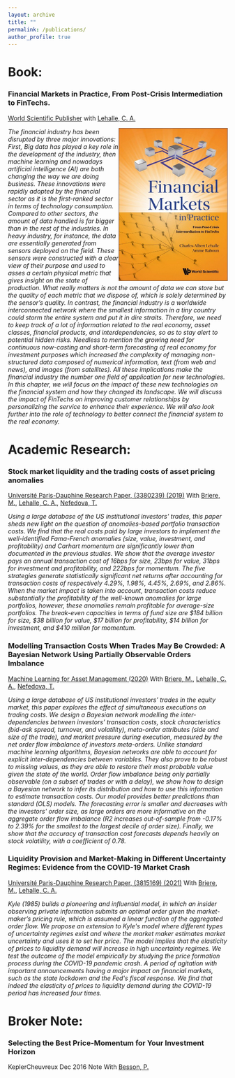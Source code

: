 ```yaml
---
layout: archive
title: ""
permalink: /publications/
author_profile: true
---
```



Book:
======

### Financial Markets in Practice, From Post-Crisis Intermediation to FinTechs.
[World Scientific Publisher](https://worldscientific.com/worldscibooks/10.1142/12731#t=aboutBook)
with [Lehalle, C. A.](https://ae.linkedin.com/in/lehalle)

<img align="right" width="250" height="350" src="https://github.com/amineraboun/amineraboun.github.io/raw/master/images/Mybook_cover.jfif">

*The financial industry has been disrupted by three major innovations: First, Big data has played a key role in the development of the industry, then machine learning and nowadays artificial intelligence (AI) are both changing the way we are doing business. These innovations were rapidly adopted by the financial sector as it is the first-ranked sector in terms of technology consumption. Compared to other sectors, the amount of data handled is far bigger than in the rest of the industries. In heavy industry, for instance, the data are essentially generated from sensors deployed on the field. These sensors were constructed with a clear view of their purpose and used to asses a certain physical metric that gives insight on the state of production. What really matters is not the amount of data we can store but the quality of each metric that we dispose of, which is solely determined by the sensor’s quality. In contrast, the financial industry is a worldwide interconnected network where the smallest information in a tiny country could storm the entire system and put it in dire straits. Therefore, we need to keep track of a lot of information related to the real economy, asset classes, financial products, and interdependencies, so as to stay alert to potential hidden risks. Needless to mention the growing need for continuous now-casting and short-term forecasting of real economy for investment purposes which increased the complexity of managing non-structured data composed of numerical information, text (from web and news), and images (from satellites). All these implications make the financial industry the number one field of application for new technologies. In this chapter, we will focus on the impact of these new technologies on the financial system and how they changed its landscape. We will discuss the impact of FinTechs on improving customer relationships by personalizing the service to enhance their experience. We will also look further into the role of technology to better connect the financial system to the real economy.*



Academic Research:
======

### Stock market liquidity and the trading costs of asset pricing anomalies
[Université Paris-Dauphine Research Paper, (3380239) (2019)](https://papers.ssrn.com/sol3/papers.cfm?abstract_id=3380239)
With [Briere, M.](http://mariebriere.fr), [Lehalle, C. A.](https://ae.linkedin.com/in/lehalle), [Nefedova, T.](https://www.tamaranefedova.com/home)

*Using a large database of the US institutional investors' trades, this paper sheds new light on the question of anomalies-based portfolio transaction costs. We find that the real costs paid by large investors to implement the well-identified Fama-French anomalies (size, value, investment, and profitability) and Carhart momentum are significantly lower than documented in the previous studies. We show that the average investor pays an annual transaction cost of 16bps for size, 23bps for value, 31bps for investment and profitability, and 222bps for momentum. The five strategies generate statistically significant net returns after accounting for transaction costs of respectively 4.29%, 1.98%, 4.45%, 2.69%, and 2.86%. When the market impact is taken into account, transaction costs reduce substantially the profitability of the well-known anomalies for large portfolios, however, these anomalies remain profitable for average-size portfolios. The break-even capacities in terms of fund size are $184 billion for size, $38 billion for value, $17 billion for profitability, $14 billion for investment, and $410 million for momentum.* 


### Modelling Transaction Costs When Trades May Be Crowded: A Bayesian Network Using Partially Observable Orders Imbalance
[Machine Learning for Asset Management (2020)](https://papers.ssrn.com/sol3/papers.cfm?abstract_id=3420665)
With [Briere, M.](http://mariebriere.fr), [Lehalle, C. A.](https://ae.linkedin.com/in/lehalle), [Nefedova, T.](https://www.tamaranefedova.com/home)

*Using a large database of US institutional investors’ trades in the equity market, this paper explores the effect of simultaneous executions on trading costs. We design a Bayesian network modelling the inter-dependencies between investors’ transaction costs, stock characteristics (bid-ask spread, turnover, and volatility), meta-order attributes (side and size of the trade), and market pressure during execution, measured by the net order flow imbalance of investors meta-orders. Unlike standard machine learning algorithms, Bayesian networks are able to account for explicit inter-dependencies between variables. They also prove to be robust to missing values, as they are able to restore their most probable value given the state of the world. Order flow imbalance being only partially observable (on a subset of trades or with a delay), we show how to design a Bayesian network to infer its distribution and how to use this information to estimate transaction costs. Our model provides better predictions than standard (OLS) models. The forecasting error is smaller and decreases with the investors' order size, as large orders are more informative on the aggregate order flow imbalance (R2 increases out-of-sample from -0.17% to 2.39% for the smallest to the largest decile of order size). Finally, we show that the accuracy of transaction cost forecasts depends heavily on stock volatility, with a coefficient of 0.78.*


### Liquidity Provision and Market-Making in Different Uncertainty Regimes: Evidence from the COVID-19 Market Crash
[Université Paris-Dauphine Research Paper, (3815169) (2021)](https://papers.ssrn.com/sol3/papers.cfm?abstract_id=3815169)
With [Briere, M.](http://mariebriere.fr), [Lehalle, C. A.](https://ae.linkedin.com/in/lehalle)

*Kyle (1985) builds a pioneering and influential model, in which an insider observing private information submits an optimal order given the market-maker’s pricing rule, which is assumed a linear function of the aggregated order flow. We propose an extension to Kyle's model where different types of uncertainty regimes exist and where the market maker estimates market uncertainty and uses it to set her price. The model implies that the elasticity of prices to liquidity demand will increase in high uncertainty regimes. We test the outcome of the model empirically by studying the price formation process during the COVID-19 pandemic crash. A period of agitation with important announcements having a major impact on financial markets, such as the state lockdown and the Fed's fiscal response. We find that indeed the elasticity of prices to liquidity demand during the COVID-19 period has increased four times.*




Broker Note:
======

### Selecting the Best Price-Momentum for Your Investment Horizon
KeplerCheuvreux Dec 2016 Note
With [Besson, P.](https://www.linkedin.com/in/paul-besson-56b5391/?originalSubdomain=fr)

